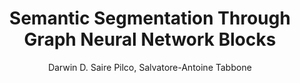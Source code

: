 ---
paperId: 26
author: Darwin D. Saire Pilco, Salvatore-Antoine Tabbone
publicationauthor: Saire Pilco, D. D. et al
title: Semantic Segmentation Through Graph Neural Network Blocks
pitch: https://slideslive.com/38930541/semantic-segmentation-through-graph-neural-network-blocks?ref=folder-55828
poster: Poster_Darwin_Saire
alt: --
type: Poster
topic: Deep Learning
subtopic: Applications
link: 
conference: icml
year: 2020
tags: icml-2020
location: Virtual
---